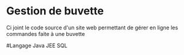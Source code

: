 # Gestion de buvette
Ci joint le code source d'un site web permettant de gérer en ligne les commandes faite à une buvette

#Langage 
Java JEE
SQL
